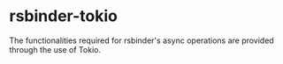 # rsbinder-tokio
The functionalities required for rsbinder's async operations are provided through the use of Tokio.
